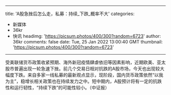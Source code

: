 
---
title: 'A股急挫后怎么走，私募：持续_下跌_概率不大'
categories: 
 - 新媒体
 - 36kr
 - 快讯
headimg: 'https://picsum.photos/400/300?random=6723'
author: 36kr
comments: false
date: Tue, 25 Jan 2022 13:00:40 GMT
thumbnail: 'https://picsum.photos/400/300?random=6723'
---

<div>   
受美联储货币政策收紧预期、海外新冠疫情肆虐依旧等因素影响，近期欧美、亚太股市普遍出现一轮急速下挫。前几个交易日相对抗跌的A股市场，今天也出现较大幅度下跌。来自多家一线私募的最新观点显示，现阶段，国内货币政策依然“以我为主”，稳增长相关政策也在持续发力之中。短中期内，A股预计将有一定的抗跌性和运行韧性，“持续下跌”的可能性较小。（中证报）  
</div>
            
